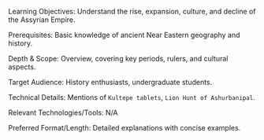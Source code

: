 Learning Objectives: Understand the rise, expansion, culture, and decline of the Assyrian Empire.

Prerequisites: Basic knowledge of ancient Near Eastern geography and history.

Depth & Scope: Overview, covering key periods, rulers, and cultural aspects.

Target Audience: History enthusiasts, undergraduate students.

Technical Details: Mentions of `Kultepe tablets`, `Lion Hunt of Ashurbanipal`.

Relevant Technologies/Tools: N/A

Preferred Format/Length: Detailed explanations with concise examples.
